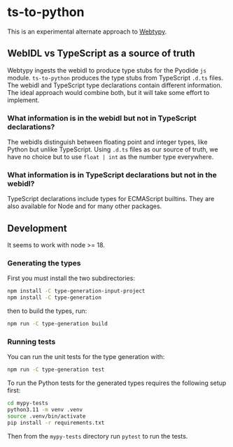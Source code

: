 # ts-to-python

This is an experimental alternate approach to
[Webtypy](https://github.com/pyodide/webtypy). 

## WebIDL vs TypeScript as a source of truth

Webtypy ingests the webidl to produce type stubs for the Pyodide `js` module.
`ts-to-python` produces the type stubs from TypeScript `.d.ts` files. The webidl
and TypeScript type declarations contain different information. The ideal
approach would combine both, but it will take some effort to implement.

### What information is in the webidl but not in TypeScript declarations?

The webidls distinguish between floating point and integer types, like Python
but unlike TypeScript. Using `.d.ts` files as our source of truth, we have no
choice but to use `float | int` as the number type everywhere.

### What information is in TypeScript declarations but not in the webidl?

TypeScript declarations include types for ECMAScript builtins. They are also
available for Node and for many other packages.

## Development

It seems to work with node >= 18.

### Generating the types

First you must install the two subdirectories:
```sh
npm install -C type-generation-input-project
npm install -C type-generation
```
then to build the types, run:
```sh
npm run -C type-generation build
```

### Running tests

You can run the unit tests for the type generation with:
```sh
npm run -C type-generation test
```
To run the Python tests for the generated types requires the following setup
first:
```sh
cd mypy-tests
python3.11 -m venv .venv
source .venv/bin/activate
pip install -r requirements.txt
```
Then from the `mypy-tests` directory run `pytest` to run the tests.
